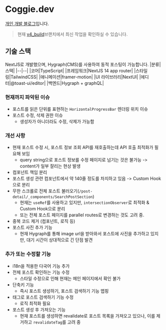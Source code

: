 # Coggie.dev
[개인 개발 블로그](https://coggie.dev/blog)입니다.
> 현재 [v4_build](https://github.com/coggiee/zentechie-blog/tree/v4-build)브랜치에서 최신 작업을 확인하실 수 있습니다.

## 기술 스택
NextJS로 개발했으며, Hygraph(CMS)를 사용하여 동적 포스팅이 가능합니다.
|분류|스택|
|--|--|
|코어|TypeScript|
|프레임워크|NextJS 14 app router|
|스타일링|TailwindCSS|
|애니메이션|framer-motion|
|UI 라이브러리|NextUI|
|에디터|@toast-ui/editor|
|백엔드|Hygraph + graphQL|

### 현재까지 파악된 이슈
- 포스트를 읽은 단위를 표현하는 `HorizontalProgressBar` 렌더링 위치 이슈
- 포스트 수정, 삭제 권한 이슈
  - 생성자가 아니더라도 수정, 삭제가 가능함
### 개선 사항
- 현재 포스트 수정 시, 포스트 정보 조회 API를 재호출하는데 API 호출 최적화가 필요해 보임
  - query string으로 포스트 정보를 수정 페이지로 넘기는 것은 불가능 -> content가 일부 잘리는 현상 발생
- 컴포넌트 책임 분리
- 포스트 생성 관련 컴포넌트에서 약 140줄 정도를 차지하고 있음 -> Custom Hook으로 분리
- 무한 스크롤로 전체 포스트 불러오기(`/post-detail/_components/SearchPostSection`)
  - 현재는 `useRef`를 사용하고 있지만, `intersectionObserver`로 최적화 & Custom Hook으로 분리
  - 또는 전체 포스트 페이지를 parallel routes로 변경하는 것도 고려 중.
- 중복 코드 제거 (컴포넌트, 로직 등)
- 포스트 사진 추가 기능
  - 현재 Hygraph를 통해 image url을 받아와서 포스트에 사진을 추가하고 있지만, 대기 시간이 상대적으로 긴 단점 발견

### 추가 또는 수정할 기능
- i18n을 적용한 다국어 기능 추가
- 전체 포스트 확인하는 기능 수정
  - 스타일 수정으로 인해 현재는 메인 페이지에서 확인 불가
- 단축키 기능
  - 즉시 포스트 생성하기, 포스트 검색하기 기능 맵핑
- 태그로 포스트 검색하기 기능 수정
  - 로직 최적화 필요
- 포스트 생성 후 가져오는 기능
  - 현재 포스트를 생성하면 revalidate로 포스트 목록을 가져오고 있으나, 이를 제거하고 `revalidateTag`를 고려 중
